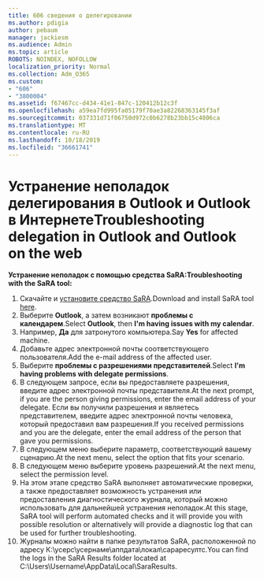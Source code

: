 ```yaml
---
title: 606 сведения о делегировании
ms.author: pdigia
author: pebaum
manager: jackiesm
ms.audience: Admin
ms.topic: article
ROBOTS: NOINDEX, NOFOLLOW
localization_priority: Normal
ms.collection: Adm_O365
ms.custom:
- "606"
- "3800004"
ms.assetid: f67467cc-d434-41e1-847c-120412b12c3f
ms.openlocfilehash: a59ea7fd995fa05179f70ae3a82268363145f3af
ms.sourcegitcommit: 037331d71f06750d972c0b6278b23bb15c4806ca
ms.translationtype: MT
ms.contentlocale: ru-RU
ms.lasthandoff: 10/18/2019
ms.locfileid: "36661741"
---
```

# <a name="troubleshooting-delegation-in-outlook-and-outlook-on-the-web"></a><span data-ttu-id="44040-102">Устранение неполадок делегирования в Outlook и Outlook в Интернете</span><span class="sxs-lookup"><span data-stu-id="44040-102">Troubleshooting delegation in Outlook and Outlook on the web</span></span>

<span data-ttu-id="44040-103">**Устранение неполадок с помощью средства SaRA:**</span><span class="sxs-lookup"><span data-stu-id="44040-103">**Troubleshooting with the SaRA tool:**</span></span>

1. <span data-ttu-id="44040-104">Скачайте и [установите средство SaRA](https://aka.ms/SaRA-SkypeForBusinessSignIn).</span><span class="sxs-lookup"><span data-stu-id="44040-104">Download and install SaRA tool [here](https://aka.ms/SaRA-SkypeForBusinessSignIn).</span></span>
1. <span data-ttu-id="44040-105">Выберите **Outlook**, а затем возникают **проблемы с календарем**.</span><span class="sxs-lookup"><span data-stu-id="44040-105">Select **Outlook**, then **I'm having issues with my calendar**.</span></span>
1. <span data-ttu-id="44040-106">Например, **Да** для затронутого компьютера.</span><span class="sxs-lookup"><span data-stu-id="44040-106">Say **Yes** for affected machine.</span></span>
1. <span data-ttu-id="44040-107">Добавьте адрес электронной почты соответствующего пользователя.</span><span class="sxs-lookup"><span data-stu-id="44040-107">Add the e-mail address of the affected user.</span></span>
1. <span data-ttu-id="44040-108">Выберите **проблемы с разрешениями представителей**.</span><span class="sxs-lookup"><span data-stu-id="44040-108">Select **I'm having problems with delegate permissions**.</span></span>
1. <span data-ttu-id="44040-109">В следующем запросе, если вы предоставляете разрешения, введите адрес электронной почты представителя.</span><span class="sxs-lookup"><span data-stu-id="44040-109">At the next prompt, if you are the person giving permissions, enter the email address of your delegate.</span></span> <span data-ttu-id="44040-110">Если вы получили разрешения и являетесь представителем, введите адрес электронной почты человека, который предоставил вам разрешения.</span><span class="sxs-lookup"><span data-stu-id="44040-110">If you received permissions and you are the delegate, enter the email address of the person that gave you permissions.</span></span>
1. <span data-ttu-id="44040-111">В следующем меню выберите параметр, соответствующий вашему сценарию.</span><span class="sxs-lookup"><span data-stu-id="44040-111">At the next menu, select the option that fits your scenario.</span></span>
1. <span data-ttu-id="44040-112">В следующем меню выберите уровень разрешений.</span><span class="sxs-lookup"><span data-stu-id="44040-112">At the next menu, select the permission level.</span></span>
1. <span data-ttu-id="44040-113">На этом этапе средство SaRA выполняет автоматические проверки, а также предоставляет возможность устранения или предоставления диагностического журнала, который можно использовать для дальнейшей устранения неполадок.</span><span class="sxs-lookup"><span data-stu-id="44040-113">At this stage, SaRA tool will perform automated checks and it will provide you with possible resolution or alternatively will provide a diagnostic log that can be used for further troubleshooting.</span></span>
1. <span data-ttu-id="44040-114">Журналы можно найти в папке результатов SaRA, расположенной по адресу К:\усерс\усернаме\аппдата\локал\сараресултс.</span><span class="sxs-lookup"><span data-stu-id="44040-114">You can find the logs in the SaRA Results folder located at C:\Users\Username\AppData\Local\SaraResults.</span></span>
